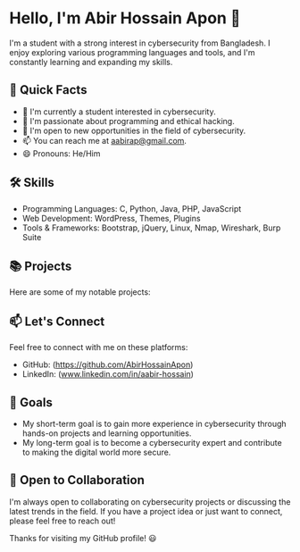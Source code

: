 # Hello, I'm Abir Hossain Apon 👋

I'm a student with a strong interest in cybersecurity from Bangladesh. I enjoy exploring various programming languages and tools, and I'm constantly learning and expanding my skills.

## 🚀 Quick Facts

- 🔭 I'm currently a student interested in cybersecurity.
- 🌱 I'm passionate about programming and ethical hacking.
- 💼 I'm open to new opportunities in the field of cybersecurity.
- 📫 You can reach me at aabirap@gmail.com.
- 😄 Pronouns: He/Him

## 🛠️ Skills

- Programming Languages: C, Python, Java, PHP, JavaScript
- Web Development: WordPress, Themes, Plugins
- Tools & Frameworks: Bootstrap, jQuery, Linux, Nmap, Wireshark, Burp Suite

## 📚 Projects

Here are some of my notable projects:


## 📫 Let's Connect

Feel free to connect with me on these platforms:

- GitHub: (https://github.com/AbirHossainApon)
- LinkedIn: (www.linkedin.com/in/aabir-hossain)

## 🎯 Goals

- My short-term goal is to gain more experience in cybersecurity through hands-on projects and learning opportunities.
- My long-term goal is to become a cybersecurity expert and contribute to making the digital world more secure.

## 🤝 Open to Collaboration

I'm always open to collaborating on cybersecurity projects or discussing the latest trends in the field. If you have a project idea or just want to connect, please feel free to reach out!

Thanks for visiting my GitHub profile! 😃
